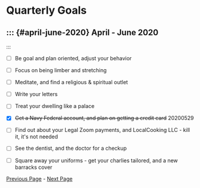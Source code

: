 ---
---

Quarterly Goals
===============

::: {#april-june-2020}
April - June 2020
-------------------
:::

- [ ] Be goal and plan oriented, adjust your behavior
- [ ] Focus on being limber and stretching
- [ ] Meditate, and find a religious & spiritual outlet
- [ ] Write your letters
- [ ] Treat your dwelling like a palace
- [x] ~~Get a Navy Federal account, and plan on getting a credit card~~ 20200529
- [ ] Find out about your Legal Zoom payments, and LocalCooking LLC - kill
     it, it's not needed
- [ ] See the dentist, and the doctor for a checkup
- [ ] Square away your uniforms - get your charlies tailored, and a new
     barracks cover



[Previous Page](./monthlygoals.md) - [Next Page](./yearlygoals.md)
